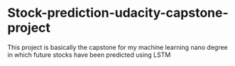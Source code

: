 # Stock-prediction-udacity-capstone-project
This project is basically the capstone for my machine learning nano degree  in which future stocks have been predicted using LSTM
